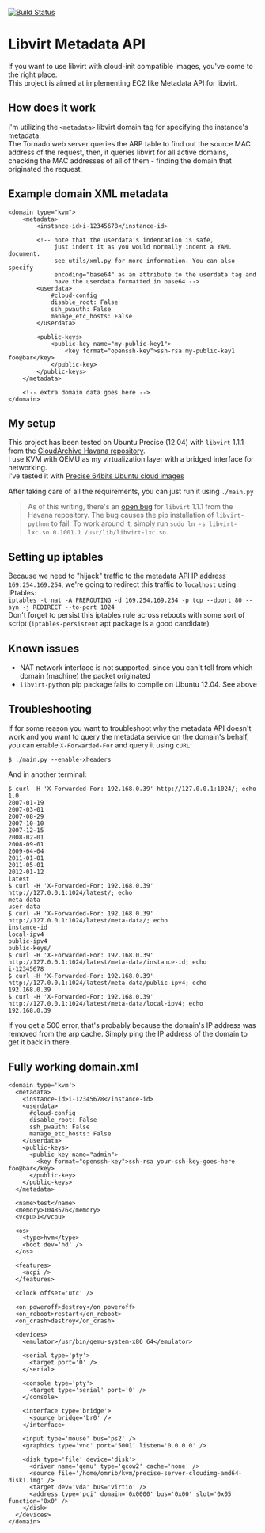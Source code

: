 [![Build Status](https://travis-ci.org/omribahumi/libvirt_metadata_api.svg?branch=master)](https://travis-ci.org/omribahumi/libvirt_metadata_api)

Libvirt Metadata API
====================

If you want to use libvirt with cloud-init compatible images, you've come to the right place.  
This project is aimed at implementing EC2 like Metadata API for libvirt.

How does it work
----------------
I'm utilizing the `<metadata>` libvirt domain tag for specifying the instance's metadata.  
The Tornado web server queries the ARP table to find out the source MAC address of the request, then, it queries libvirt for all active domains, checking the MAC addresses of all of them - finding the domain that originated the request.

Example domain XML metadata
---------------------------
```
<domain type="kvm">
    <metadata>
        <instance-id>i-12345678</instance-id>

        <!-- note that the userdata's indentation is safe,
             just indent it as you would normally indent a YAML document.
             see utils/xml.py for more information. You can also specify
             encoding="base64" as an attribute to the userdata tag and
             have the userdata formatted in base64 -->
        <userdata>
            #cloud-config
            disable_root: False
            ssh_pwauth: False
            manage_etc_hosts: False
        </userdata>

        <public-keys>
            <public-key name="my-public-key1">
                <key format="openssh-key">ssh-rsa my-public-key1 foo@bar</key>
            </public-key>
        </public-keys>
    </metadata>
    
    <!-- extra domain data goes here -->
</domain>
```

My setup
--------

This project has been tested on Ubuntu Precise (12.04) with `libvirt` 1.1.1 from the [CloudArchive Havana repository](https://wiki.ubuntu.com/ServerTeam/CloudArchive).  
I use KVM with QEMU as my virtualization layer with a bridged interface for networking.  
I've tested it with [Precise 64bits Ubuntu cloud images](http://cloud-images.ubuntu.com/precise/current/)

After taking care of all the requirements, you can just run it using `./main.py`

> As of this writing, there's an [open bug](https://bugs.launchpad.net/ubuntu/+source/libvirt/+bug/1287232) for `libvirt` 1.1.1 from the Havana repository. The bug causes the pip installation of `libvirt-python` to fail. To work around it, simply run `sudo ln -s libvirt-lxc.so.0.1001.1 /usr/lib/libvirt-lxc.so`.  


Setting up iptables
-------------------

Because we need to "hijack" traffic to the metadata API IP address `169.254.169.254`, we're going to redirect this traffic to `localhost` using IPtables:  
`iptables -t nat -A PREROUTING -d 169.254.169.254 -p tcp --dport 80 --syn -j REDIRECT --to-port 1024`  
Don't forget to persist this iptables rule across reboots with some sort of script (`iptables-persistent` apt package is a good candidate)

Known issues
------------

* NAT network interface is not supported, since you can't tell from which domain (machine) the packet originated
* `libvirt-python` pip package fails to compile on Ubuntu 12.04. See above

Troubleshooting
---------------
If for some reason you want to troubleshoot why the metadata API doesn't work and you want to query the metadata service on the domain's behalf, you can enable `X-Forwarded-For` and query it using `cURL`:  

```
$ ./main.py --enable-xheaders
```

And in another terminal:

```
$ curl -H 'X-Forwarded-For: 192.168.0.39' http://127.0.0.1:1024/; echo
1.0
2007-01-19
2007-03-01
2007-08-29
2007-10-10
2007-12-15
2008-02-01
2008-09-01
2009-04-04
2011-01-01
2011-05-01
2012-01-12
latest
$ curl -H 'X-Forwarded-For: 192.168.0.39' http://127.0.0.1:1024/latest/; echo
meta-data
user-data
$ curl -H 'X-Forwarded-For: 192.168.0.39' http://127.0.0.1:1024/latest/meta-data/; echo
instance-id
local-ipv4
public-ipv4
public-keys/
$ curl -H 'X-Forwarded-For: 192.168.0.39' http://127.0.0.1:1024/latest/meta-data/instance-id; echo
i-12345678
$ curl -H 'X-Forwarded-For: 192.168.0.39' http://127.0.0.1:1024/latest/meta-data/public-ipv4; echo
192.168.0.39
$ curl -H 'X-Forwarded-For: 192.168.0.39' http://127.0.0.1:1024/latest/meta-data/local-ipv4; echo
192.168.0.39

```

If you get a 500 error, that's probably because the domain's IP address was removed from the arp cache. Simply ping the IP address of the domain to get it back in there.

Fully working domain.xml
------------------------
```
<domain type='kvm'>
  <metadata>
    <instance-id>i-12345678</instance-id>
    <userdata>
      #cloud-config
      disable_root: False
      ssh_pwauth: False
      manage_etc_hosts: False
    </userdata>
    <public-keys>
      <public-key name="admin">
        <key format="openssh-key">ssh-rsa your-ssh-key-goes-here foo@bar</key>
      </public-key>
    </public-keys>
  </metadata>

  <name>test</name>
  <memory>1048576</memory>
  <vcpu>1</vcpu>

  <os>
    <type>hvm</type>
    <boot dev='hd' />
  </os>

  <features>
    <acpi />
  </features>

  <clock offset='utc' />

  <on_poweroff>destroy</on_poweroff>
  <on_reboot>restart</on_reboot>
  <on_crash>destroy</on_crash>

  <devices>
    <emulator>/usr/bin/qemu-system-x86_64</emulator>

    <serial type='pty'>
      <target port='0' />
    </serial>

    <console type='pty'>
      <target type='serial' port='0' />
    </console>

    <interface type='bridge'>
      <source bridge='br0' />
    </interface>

    <input type='mouse' bus='ps2' />
    <graphics type='vnc' port='5001' listen='0.0.0.0' />

    <disk type='file' device='disk'>
      <driver name='qemu' type='qcow2' cache='none' />
      <source file='/home/omrib/kvm/precise-server-cloudimg-amd64-disk1.img' />
      <target dev='vda' bus='virtio' />
      <address type='pci' domain='0x0000' bus='0x00' slot='0x05' function='0x0' />
    </disk>
  </devices>
</domain>
```
